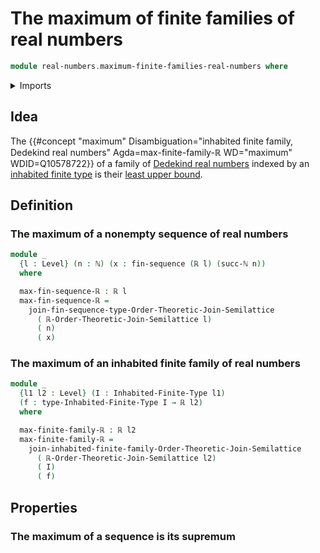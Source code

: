 # The maximum of finite families of real numbers

```agda
module real-numbers.maximum-finite-families-real-numbers where
```

<details><summary>Imports</summary>

```agda
open import foundation.universe-levels
open import real-numbers.dedekind-real-numbers
open import real-numbers.binary-maximum-real-numbers
open import order-theory.join-semilattices
open import elementary-number-theory.natural-numbers
open import order-theory.joins-finite-families-join-semilattices
open import univalent-combinatorics.inhabited-finite-types
open import real-numbers.suprema-families-real-numbers
open import lists.finite-sequences
```
</details>

## Idea

The
{{#concept "maximum" Disambiguation="inhabited finite family, Dedekind real numbers" Agda=max-finite-family-ℝ WD="maximum" WDID=Q10578722}}
of a family of [Dedekind real numbers](real-numbers.dedekind-real-numbers.md)
indexed by an
[inhabited finite type](univalent-combinatorics.inhabited-finite-types.md)
is their [least upper bound](order-theory.least-upper-bounds-large-posets.md).

## Definition

### The maximum of a nonempty sequence of real numbers

```agda
module _
  {l : Level} (n : ℕ) (x : fin-sequence (ℝ l) (succ-ℕ n))
  where

  max-fin-sequence-ℝ : ℝ l
  max-fin-sequence-ℝ =
    join-fin-sequence-type-Order-Theoretic-Join-Semilattice
      ( ℝ-Order-Theoretic-Join-Semilattice l)
      ( n)
      ( x)
```

### The maximum of an inhabited finite family of real numbers

```agda
module _
  {l1 l2 : Level} (I : Inhabited-Finite-Type l1)
  (f : type-Inhabited-Finite-Type I → ℝ l2)
  where

  max-finite-family-ℝ : ℝ l2
  max-finite-family-ℝ =
    join-inhabited-finite-family-Order-Theoretic-Join-Semilattice
      ( ℝ-Order-Theoretic-Join-Semilattice l2)
      ( I)
      ( f)
```

## Properties

### The maximum of a sequence is its supremum

```agda

```
